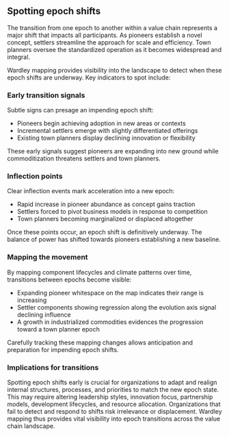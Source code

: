 ## Spotting epoch shifts

The transition from one epoch to another within a value chain represents a major shift that impacts all participants. As pioneers establish a novel concept, settlers streamline the approach for scale and efficiency. Town planners oversee the standardized operation as it becomes widespread and integral. 

Wardley mapping provides visibility into the landscape to detect when these epoch shifts are underway. Key indicators to spot include:

### Early transition signals

Subtle signs can presage an impending epoch shift:

- Pioneers begin achieving adoption in new areas or contexts
- Incremental settlers emerge with slightly differentiated offerings  
- Existing town planners display declining innovation or flexibility

These early signals suggest pioneers are expanding into new ground while commoditization threatens settlers and town planners.

### Inflection points

Clear inflection events mark acceleration into a new epoch: 

- Rapid increase in pioneer abundance as concept gains traction
- Settlers forced to pivot business models in response to competition
- Town planners becoming marginalized or displaced altogether 

Once these points occur, an epoch shift is definitively underway. The balance of power has shifted towards pioneers establishing a new baseline.

### Mapping the movement  

By mapping component lifecycles and climate patterns over time, transitions between epochs become visible:

- Expanding pioneer whitespace on the map indicates their range is increasing
- Settler components showing regression along the evolution axis signal declining influence 
- A growth in industrialized commodities evidences the progression toward a town planner epoch

Carefully tracking these mapping changes allows anticipation and preparation for impending epoch shifts.  

### Implications for transitions

Spotting epoch shifts early is crucial for organizations to adapt and realign internal structures, processes, and priorities to match the new epoch state. This may require altering leadership styles, innovation focus, partnership models, development lifecycles, and resource allocation. Organizations that fail to detect and respond to shifts risk irrelevance or displacement. Wardley mapping thus provides vital visibility into epoch transitions across the value chain landscape.